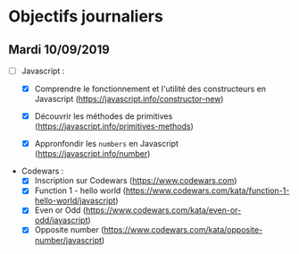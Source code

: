 # Objectifs journaliers

## Mardi 10/09/2019


* [ ] Javascript :
  * [x] Comprendre le fonctionnement et l'utilité des constructeurs en Javascript (https://javascript.info/constructor-new)
  * [x] Découvrir les méthodes de primitives (https://javascript.info/primitives-methods)
  * [X] Appronfondir les `numbers` en Javascript (https://javascript.info/number)



* Codewars :
  * [x] Inscription sur Codewars (https://www.codewars.com)
  * [x] Function 1 - hello world (https://www.codewars.com/kata/function-1-hello-world/javascript)
  * [x] Even or Odd (https://www.codewars.com/kata/even-or-odd/javascript)
  * [x] Opposite number (https://www.codewars.com/kata/opposite-number/javascript)
